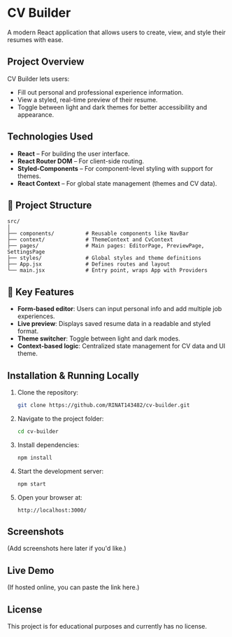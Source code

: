 # CV Builder

A modern React application that allows users to create, view, and style their resumes with ease.

##  Project Overview

CV Builder lets users:
- Fill out personal and professional experience information.
- View a styled, real-time preview of their resume.
- Toggle between light and dark themes for better accessibility and appearance.

##  Technologies Used

- **React** – For building the user interface.
- **React Router DOM** – For client-side routing.
- **Styled-Components** – For component-level styling with support for themes.
- **React Context** – For global state management (themes and CV data).

## 📁 Project Structure

```
src/
│
├── components/          # Reusable components like NavBar
├── context/             # ThemeContext and CvContext
├── pages/               # Main pages: EditorPage, PreviewPage, SettingsPage
├── styles/              # Global styles and theme definitions
├── App.jsx              # Defines routes and layout
└── main.jsx             # Entry point, wraps App with Providers
```

## 🧠 Key Features

- **Form-based editor**: Users can input personal info and add multiple job experiences.
- **Live preview**: Displays saved resume data in a readable and styled format.
- **Theme switcher**: Toggle between light and dark modes.
- **Context-based logic**: Centralized state management for CV data and UI theme.

##  Installation & Running Locally

1. Clone the repository:
   ```bash
   git clone https://github.com/RINAT143482/cv-builder.git
   ```

2. Navigate to the project folder:
   ```bash
   cd cv-builder
   ```

3. Install dependencies:
   ```bash
   npm install
   ```

4. Start the development server:
   ```bash
   npm start
   ```

5. Open your browser at:
   ```
   http://localhost:3000/
   ```

##  Screenshots

(Add screenshots here later if you'd like.)

##  Live Demo

(If hosted online, you can paste the link here.)

##  License

This project is for educational purposes and currently has no license.